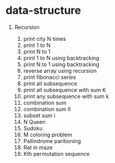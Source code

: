 # data-structure

<ol>
  <li>Recursion</li>
  <ol>
    <li>print city N times</li>
    <li>print 1 to N</li>
    <li>print N to 1</li>
    <li>print 1 to N using backtracking</li>
    <li>print N to 1 using backtracking</li>
    <li>reverse array using recursion</li>
    <li>print fibonacci series</li>
    <li>print all subsequence</li>
    <li>print all subsequence with sum K</li>
    <li>print any subsequence with sum k</li>
    <li>combination sum</li>
    <li>combination sum II</li>
    <li>subset sum I</li>
    <li>N Queen</li>
    <li>Sudoku</li>
    <li>M coloring problem</li>
    <li>Pallindrome paritioning</li>
    <li>Rat in maze</li>
    <li>Kth permutation sequence</li>
  </ol>
</ol>
